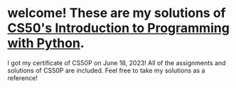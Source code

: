 # welcome! These are my solutions of [CS50's Introduction to Programming with Python](https://cs50.harvard.edu/python).



 I got my certificate of CS50P on June 18, 2023! All of the assignments and solutions of CS50P are included. Feel free to take my solutions as a reference!





